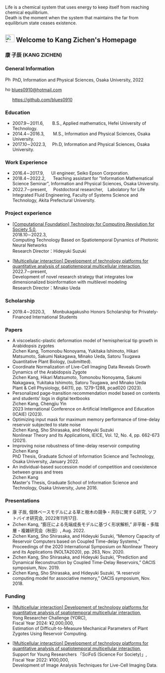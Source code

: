 Life is a chemical system that uses energy to keep itself from reaching chemical equilibrium.<br />
Death is the moment when the system that maintains the far from equilibrium state ceases existence.
## <img src="https://user-images.githubusercontent.com/14539282/155098315-dc3d1df3-0634-4d48-bd8a-43664bc24d8a.png" alt="homepage_icon"  width="30" height="25" /> Welcome to Kang Zichen's Homepage
<!-- 
<img src="https://user-images.githubusercontent.com/14539282/57233456-a12d1f80-7059-11e9-80ff-1cf9eac0a215.JPG" alt="Kang Zichen's portrait"  width="210" height="280" /> 
-->
<!-- 
https://blues0910.github.io/MyHomePage/<br />
-->

<h3><b>康 子辰</b> (KANG ZICHEN)</h3>

### General Information
<img src="https://user-images.githubusercontent.com/14539282/155095747-166637ea-3255-431e-8d74-09a98ffe1bf8.jpeg" alt="Phd icon"  width="20" height="15" /> PhD, Information and Physical Sciences, Osaka University, 2022<br />

<img src="https://user-images.githubusercontent.com/14539282/155100359-6952c248-60ed-4225-891f-c0b82562f2c7.jpg" alt="homepage_icon"  width="17" height="15" /> blues0910@hotmail.com<br />

<img src="https://user-images.githubusercontent.com/14539282/155098379-db735e8a-9bed-43cd-9e38-5e9e0a1b6f72.png"  width="19" height="15" /> https://github.com/blues0910<br />


### Education
<ul>
<li>2007.9&sim;2011.6, &nbsp;&nbsp;&nbsp;&nbsp;&nbsp; B.S., Applied mathematics, Hefei University of Technology.</li>
<li>2014.4&sim;2016.3, &nbsp;&nbsp;&nbsp;&nbsp;&nbsp; M.S., Information and Physical Sciences, Osaka University.</li>
<li>2017.10&sim;2022.3, &nbsp;&nbsp;&nbsp; Ph.D, Information and Physical Sciences, Osaka University.</li>
</ul>

### Work Experience
<ul>
<li>2016.4&sim;2017.9, &nbsp;&nbsp;&nbsp;&nbsp; UI engineer, Seiko Epson Corporation.</li>
<li>2018.4&sim;2022.2, &nbsp;&nbsp;&nbsp;&nbsp; Teaching assistant for "Information Mathematical Science Seminar",  Information and Physical Sciences, Osaka University.</li>
<li>2022.7&sim;present, &nbsp;&nbsp;&nbsp; Postdoctoral researcher,　Labolatory for Life Integrated Fluid Engineering,  Faculty of Systems Science and Technology, Akita Prefectural University.</li>
</ul>

### Project experience
<ul>
<li><a href="https://www.jst.go.jp/kisoken/crest/en/research_area/ongoing/areah30-4.html">[Computational Foundation] Technology for Computing Revolution for Society 5.0</a>, <br />
2018.10&sim;2022.3, <br />
Computing Technology Based on Spatiotemporal Dynamics of Photonic Neural Networks <br />
Research Director：Hideyuki Suzuki</li>
 </ul>
 <ul>
<li><a href="https://www.jst.go.jp/kisoken/crest/en/research_area/ongoing/area2019-1.html">[Multicellular interaction] Development of technology platforms for quantitative analysis of spatiotemporal multicellular interaction</a>, <br />
2022.7&sim;present, <br />
Development of novel research strategy that integrates low dimensionalized bioinformation with multilevel modeling <br />
Research Director：Minako Ueda</li>
</ul>

### Scholarship
<ul>
<li>2019.4&sim;2020.3, &nbsp;&nbsp;&nbsp;&nbsp; Monbukagakusho Honors Scholarship for Privately-Financed International Students</li>
</ul>

<!--
### Project experience
2018.10&sim;present, Research participant, "光ニューラルネットワークの時空間ダイナミクスに基づく計算基盤技術"
-->

### Papers
<ul>

<li>A viscoelastic-plastic deformation model of hemispherical tip growth in Arabidopsis zygotes <br />
Zichen Kang, Tomonobu Nonoyama, Yukitaka Ishimoto, Hikari Matsumoto, Sakumi Nakagawa, Minako Ueda, Satoru Tsugawa <br />
Quantitative Plant Biology, (submitted). </li>
 
<li>Coordinate Normalization of Live-Cell Imaging Data Reveals Growth Dynamics of the Arabidopsis Zygote <br />
Zichen Kang, Hikari Matsumoto, Tomonobu Nonoyama, Sakumi Nakagawa, Yukitaka Ishimoto, Satoru Tsugawa, and Minako Ueda <br />
Plant & Cell Physiology, 64(11), pp. 1279-1288, pcad020 (2023). </li>

<li>Personalized page-transition recommendation model based on contents and students' logs in digital textbooks <br />
Zichen Kang, Chengjiu Yin <br />
2023 International Conference on Artificial Intelligence and Education (ICAIE) (2023).</li>
 
<li>Optimizing input mask for maximum memory performance of time-delay reservoir subjected to state noise <br />
Zichen Kang, Sho Shirasaka, and Hideyuki Suzuki <br />
Nonlinear Theory and Its Applications, IEICE, Vol. 12, No. 4, pp. 662-673 (2021). </li>

<li>Improving noise robustness of time-delay reservoir computing<br />
Zichen Kang<br />
PhD Thesis, Graduate School of Information Science and Technology, Osaka University, January 2022.</li>

<li>An individual-based succession model of competition and coexistence between grass and trees<br />
Zichen Kang<br />
Master's Thesis, Graduate School of Information Science and Technology, Osaka University, June 2016.</li>
</ul>
 
### Presentations
<ul>

<li>康 子辰, 個体ベースモデルによる草と樹木の競争・共存に関する研究, ソフトバイオ研究会, 2022年11月17日.</li>

<li>Zichen Kang, “膨圧による先端成長モデルに基づく形状解析,” 非平衡・多階層・複雑研究会（秋田）, Aug. 2022.</li>

<li>Zichen Kang, Sho Shirasaka, and Hideyuki Suzuki, “Memory Capacity of Reservoir Computers based on Coupled Time-delay Systems,” Proceedings of the 2020 International Symposium on Nonlinear Theory and its Applications (NOLTA2020), pp. 263, Nov. 2020.
 
<li>Zichen Kang, Sho Shirasaka, and Hideyuki Suzuki, “Prediction and Dynamical Reconstruction by Coupled Time-Delay Reservoirs,” OACIS symposium, Nov. 2019.</li>
 
<li>Zichen Kang, Sho Shirasaka, and Hideyuki Suzuki, “A reservoir computing model for associative memory,” OACIS symposium, Nov. 2018.</li>
</ul>

### Funding
<ul>
<li><a href="https://www.jst.go.jp/kisoken/crest/en/research_area/ongoing/area2019-1.html">[Multicellular interaction] Development of technology platforms for quantitative analysis of spatiotemporal multicellular interaction</a>, <br />
Yong Researcher Challenge (YORC), <br />
Fiscal Year 2024: ¥2,000,000, <br /> 
Estimation of Difficult-to-Measure Mechanical Parameters of Plant Zygotes Using Reservoir Computing.</li>
</ul>

 <ul>
<li><a href="https://www.jst.go.jp/kisoken/crest/en/research_area/ongoing/area2019-1.html">[Multicellular interaction] Development of technology platforms for quantitative analysis of spatiotemporal multicellular interaction</a>, <br />
Support for Young Researchers 「SciFoS (Science For Society)」, <br />
Fiscal Year 2022: ¥100,000, <br /> 
Development of Image Analysis Techniques for Live-Cell Imaging Data.</li>
</ul>
<!-- CREST多細胞領域 定量的解析基盤創出チャレンジ, 2024年度採択（2,000,000円/年）．リザバー計算による植物受精卵の実測困難な力学パラメータの推定. -->
<!-- CREST多細胞領域 若手研究者支援「SciFoS (Science For Society)」, 2022年度第2期採択（100,000円/年）．ライブセルイメージングデータに対する画像解析技術の開発. -->
